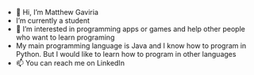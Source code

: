- 👋 Hi, I’m Matthew Gaviria
- I’m currently a student
- 👀 I’m interested in programming apps or games 
and help other people who want to learn programing
- My main programming language is Java
and I know how to program in Python. 
But I would like to learn how to program in other languages
- 📫 You can reach me on LinkedIn

<!---
MatthewGaviriaBrenes/MatthewGaviriaBrenes is a ✨ special ✨ repository because its `README.md` (this file) appears on your GitHub profile.
You can click the Preview link to take a look at your changes.
--->
